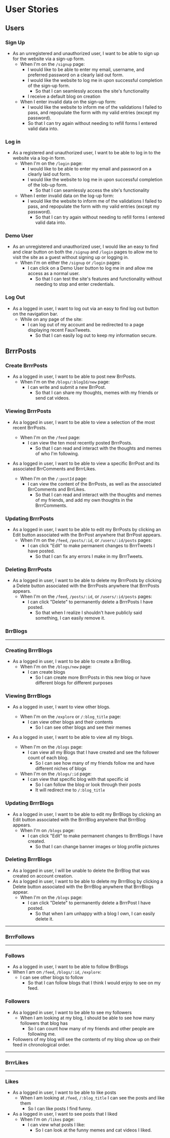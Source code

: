 # User Stories

## Users

### Sign Up

* As an unregistered and unauthorized user, I want to be able to sign up for the website via a sign-up form.
  * When I'm on the `/signup` page:
    * I would like to be able to enter my email, username, and preferred password on a clearly laid out form.
    * I would like the website to log me in upon successful completion of the sign-up form.
      * So that I can seamlessly access the site's functionality
    * I receive a default blog on creation
  * When I enter invalid data on the sign-up form:
    * I would like the website to inform me of the validations I failed to pass, and repopulate the form with my valid entries (except my password).
    * So that I can try again without needing to refill forms I entered valid data into.

### Log in

* As a registered and unauthorized user, I want to be able to log in to the website via a log-in form.
  * When I'm on the `/login` page:
    * I would like to be able to enter my email and password on a clearly laid out form.
    * I would like the website to log me in upon successful completion of the lob-up form.
      * So that I can seamlessly access the site's functionality
  * When I enter invalid data on the log-up form:
    * I would like the website to inform me of the validations I failed to pass, and repopulate the form with my valid entries (except my password).
      * So that I can try again without needing to refill forms I entered valid data into.

### Demo User

* As an unregistered and unauthorized user, I would like an easy to find and clear button on both the `/signup` and `/login` pages to allow me to visit the site as a guest without signing up or logging in.
  * When I'm on either the `/signup` or `/login` pages:
    * I can click on a Demo User button to log me in and allow me access as a normal user.
      * So that I can test the site's features and functionality without needing to stop and enter credentials.

### Log Out

* As a logged in user, I want to log out via an easy to find log out button on the navigation bar.
  * While on any page of the site:
    * I can log out of my account and be redirected to a page displaying recent FauxTweets.
      * So that I can easily log out to keep my information secure.

## BrrrPosts

### Create BrrrPosts

* As a logged in user, I want to be able to post new BrrPosts.
  * When I'm on the `/blogs/:blogId/new` page:
    * I can write and submit a new BrrPost.
      * So that I can share my thoughts, memes with my friends or send cat videos.

### Viewing BrrrPosts

* As a logged in user, I want to be able to view a selection of the most recent BrrPosts.
  * When I'm on the `/feed` page:
    * I can view the ten most recently posted BrrrPosts.
      * So that I can read and interact with the thoughts and memes of who I'm following.

* As a logged in user, I want to be able to view a specific BrrPost and its associated BrrComments and BrrrLikes.
  * When I'm on the `/:postId` page:
    * I can view the content of the BrrPosts, as well as the associated BrrComments and BrrLikes.
      * So that I can read and interact with the thoughts and memes of my friends, and add my own thoughts in the BrrrComments.

### Updating BrrrPosts

* As a logged in user, I want to be able to edit my BrrPosts by clicking an Edit button associated with the BrrPost anywhere that BrrPost appears.
  * When I'm on the `/feed`, `/posts/:id`, or `/users/:id/posts` pages:
    * I can click "Edit" to make permanent changes to BrrrTweets I have posted.
      * So that I can fix any errors I make in my BrrrTweets.

### Deleting BrrrPosts

* As a logged in user, I want to be able to delete my BrrrPosts by clicking a Delete button associated with the BrrrPosts anywhere that BrrrPosts appears.
  * When I'm on the `/feed`, `/posts/:id`, or `/users/:id/posts` pages:
    * I can click "Delete" to permanently delete a BrrrPosts I have posted.
      * So that when I realize I shouldn't have publicly said something, I can easily remove it.

### BrrBlogs
----
### Creating BrrrBlogs

* As a logged in user, I want to be able to create a BrrBlog.
    * When I'm on the `/blogs/new` page:
        * I can create blogs
            * So I can create more BrrrPosts in this new blog or have different blogs for different purposes

### Viewing BrrrBlogs
* As a logged in user, I want to view other blogs.
    * When I'm on the `/explore` or `/:blog_title` page:
        * I can view other blogs and their contents
            * So I can see other blogs and see their memes
 
* As a logged in user, I want to be able to view all my blogs.
    * When I'm on the `/blogs` page:
        * I can view all my Blogs that I have created and see the follower count of each blog.
            * So I can see how many of my friends follow me and have different niches of blogs
    * When I'm on the `/blogs/:id` page:
        * I can view that specific blog with that specific id
            * So I can follow the blog or look through their posts
            * It will redirect me to `/:blog_title`

### Updating BrrrBlogs
* As a logged in user, I want to be able to edit my BrrBlogs by clicking an Edit button associated with the BrrrBlog anywhere that BrrrBlog appears.
    * When I'm on `/blogs` page:
        * I can click "Edit" to make permanent changes to BrrrBlogs I have created.
            * So that I can change banner images or blog profile pictures

### Deleting BrrrBlogs
* As a logged in user, I will be unable to delete the BrrBlog that was created on account creation. 
* As a logged in user, I want to be able to delete my BrrrBlog by clicking a Delete button associated with the BrrrBlog anywhere that BrrrBlogs appear.
    * When I'm on the `/blogs` page:
        * I can click "Delete" to permanently delete a BrrrPost I have posted.
            * So that when I am unhappy with a blog I own, I can easily delete it.
---
### BrrrFollows
---
### Follows
* As a logged in user, I want to be able to follow BrrBlogs
* When I am on `/feed`, `/blogs/:id`, `/explore`:
    * I can see other blogs to follow
       * So that I can follow blogs that I think I would enjoy to see on my feed.
### Followers
* As a logged in user, I want to be able to see my followers
    * When I am looking at my blog, I should be able to see how many followers that blog has
        * So I can count how many of my friends and other people are following me.
* Followers of my blog will see the contents of my blog show up on their feed in chronological order.
---
### BrrrLikes
---
### Likes
* As a logged in user, I want to be able to like posts
    * When I am looking at `/feed`, `/:blog_title` I can see the posts and like them
        * So I can like posts I find funny.
* As a logged in user, I want to see posts that I liked
    * When I'm on `/likes` page:
        * I can view what posts I like:
            * So I can look at the funny memes and cat videos I liked.
         
